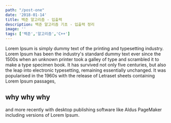 ```yaml
---
path: "/post-one"
date: '2018-01-14'
title: 백준 알고리즘 - 입출력
description: 백준 알고리즘 기초 - 입출력 정리
image: ''
tags: ['백준','알고리즘','C++']
---
```


Lorem Ipsum is simply dummy text of the printing and typesetting industry.
Lorem Ipsum has been the industry's standard dummy text ever since the 1500s when an unknown printer took a galley of type and scrambled it to make a type
specimen book. It has survived not only five centuries, but also the leap into
electronic typesetting, remaining essentially unchanged. It was popularised in
the 1960s with the release of Letraset sheets containing Lorem Ipsum passages,

## why why why
and more recently with desktop publishing software like Aldus PageMaker
including versions of Lorem Ipsum.
